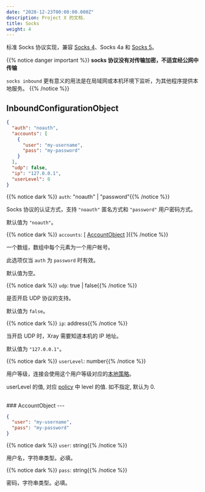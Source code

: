 ```yaml
---
date: "2020-12-23T00:00:00.000Z"
description: Project X 的文档.
title: Socks
weight: 4
---
```


标准 Socks 协议实现，兼容 [Socks 4](http://ftp.icm.edu.pl/packages/socks/socks4/SOCKS4.protocol)、Socks 4a 和 [Socks 5](http://ftp.icm.edu.pl/packages/socks/socks4/SOCKS4.protocol)。

{{% notice danger important %}}
**socks 协议没有对传输加密，不适宜经公网中传输**

`socks inbound` 更有意义的用法是在局域网或本机环境下监听，为其他程序提供本地服务。
{{% /notice %}}

## InboundConfigurationObject

```json
{
  "auth": "noauth",
  "accounts": [
    {
      "user": "my-username",
      "pass": "my-password"
    }
  ],
  "udp": false,
  "ip": "127.0.0.1",
  "userLevel": 0
}
```

{{% notice dark %}} `auth`: "noauth" | "password"{{% /notice %}}

Socks 协议的认证方式，支持 `"noauth"` 匿名方式和 `"password"` 用户密码方式。

默认值为 `"noauth"`。

{{% notice dark %}} `accounts`: \[ [AccountObject](#accountobject) \]{{% /notice %}}

一个数组，数组中每个元素为一个用户帐号。

此选项仅当 `auth` 为 `password` 时有效。

默认值为空。

{{% notice dark %}} `udp`: true | false{{% /notice %}}

是否开启 UDP 协议的支持。

默认值为 `false`。

{{% notice dark %}} `ip`: address{{% /notice %}}

当开启 UDP 时，Xray 需要知道本机的 IP 地址。

默认值为 `"127.0.0.1"`。

{{% notice dark %}} `userLevel`: number{{% /notice %}}

用户等级，连接会使用这个用户等级对应的[本地策略](../../policy#levelpolicyobject)。

userLevel 的值, 对应 [policy](../../policy#policyobject) 中 level 的值. 如不指定, 默认为 0.

<br />
### AccountObject
---

```json
{
  "user": "my-username",
  "pass": "my-password"
}
```

{{% notice dark %}} `user`: string{{% /notice %}}

用户名，字符串类型。必填。

{{% notice dark %}} `pass`: string{{% /notice %}}

密码，字符串类型。必填。
